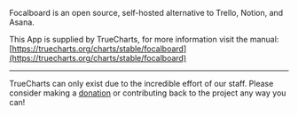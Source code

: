 Focalboard is an open source, self-hosted alternative to Trello, Notion, and Asana.

This App is supplied by TrueCharts, for more information visit the manual: [https://truecharts.org/charts/stable/focalboard](https://truecharts.org/charts/stable/focalboard)

---

TrueCharts can only exist due to the incredible effort of our staff.
Please consider making a [donation](https://truecharts.org/about/sponsor) or contributing back to the project any way you can!
